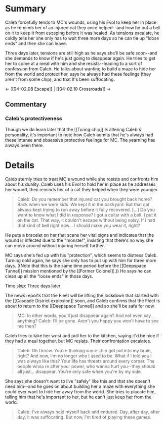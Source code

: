 # Summary
Caleb forcefully tends to MC's wounds, using his Evol to keep her in place as he reminds her of an injured cat they once helped--and how he put a bell on it to keep it from escaping before it was healed. As tensions escalate, he coldly tells her she only has to wait three more days so he can tie up "loose ends" and then she can leave.

Three days later, tensions are still high as he says she'll be safe soon--and she demands to know if he's just going to disappear again. He tries to get her to come at a meal with him and she resists--leading to a sort of confession from Caleb. He talks about wanting to build a maze to hide her from the world and protect her, says he always had these feelings (they aren't from some chip), and that it's been suffocating.

← [[04-02.08 Escape]] | [[04-02.10 Crossroads]] →
## Commentary

### Caleb's protectiveness
Though we do learn later that the [[Toring chip]] _is_ altering Caleb's personality, it's important to note how Caleb admits that he's always had these intense and obsessive protective feelings for MC. The yearning has always been there.

# Details
Caleb sternly tries to treat MC's wound while she resists and confronts him about his duality. Caleb uses his Evol to hold her in place as he addresses her wound, then reminds her of a cat they helped when they were younger.

> Caleb: Do you remember that injured cat you brought back home? Back when we were kids. We kept it in the backyard. But that cat always kept trying to run away before it fully recovered. \[...] Do you want to know what I did in response? I got a collar with a bell. I put it on the cat. That way, it couldn't escape without being noisy. If I had that kind of bell right now... I should make you wear it, right?

He puts a bracelet on her that scans her vital signs and indicates that the wound is infected due to the "monster", insisting that there's no way she can move around without injuring herself further.

MC says she's fed up with his "protection", which seems to distress Caleb. Turning cold again, he says she only has to put up with him for three more days. ((Note that this is the same time period before the [[Deepspace Tunnel]] mission mentioned by the [[Former Colonel]].)) He says he can clean up all the "loose ends" in those days.

Time skip: Three days later

The news reports that the Fleet will be lifting the lockdown that started with the [[Cascade District explosion]] soon, and Caleb confirms that the Fleet is about to return to the [[Deepspace Tunnel]] and so she'll be safe for now.

> MC: In other words, you'll just disappear again? And not even say anything?
> Caleb: I'll be gone. Aren't you happy you won't have to see me then?

Caleb tries to take her wrist and pull her to the kitchen, saying it'd be nice if they had a meal together, but MC resists. Their confrontation escalates.

> Caleb: Oh I know. You're thinking some chip got put into my brain, right? And now, I'm no longer who I used to be. What if I told you I was always like this? Your life has threats around every corner. The people whoa re after your power, who wanna hurt you--they should all just... disappear. You're only safe when you're by my side.

She says she doesn't want to live "safely" like this and that she doesn't need him--and he goes on about building her a maze with everything she could ever want to hide her away from the world. She tries to placate him, telling him that he's important to her, but he can't just keep her from the world.

> Caleb: I've always held myself back and endured. Day, after day, after day. it was suffocating. But now, I'm tired of playing these games.

